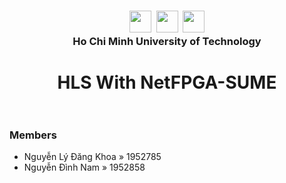 ### <div align="center"><img src="https://www.sarsen.net/uploads/files/images/Intel%20FPGA%20Logo.png" height=35px>&nbsp;&nbsp;<img src="https://user-images.githubusercontent.com/48672827/57464068-a2a35580-72ae-11e9-9d52-7cadbf0cb940.png" height=35px>&nbsp;&nbsp;<img src="https://upload.wikimedia.org/wikipedia/commons/d/de/HCMUT_official_logo.png" height=35px><br>Ho Chi Minh University of Technology</div>

# <div align="center">HLS With NetFPGA-SUME<br><br></div>

### Members
- Nguyễn Lý Đăng Khoa &raquo; 1952785
- Nguyễn Đình Nam &raquo; 1952858
